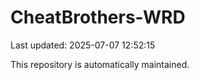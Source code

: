 # CheatBrothers-WRD

Last updated: 2025-07-07 12:52:15

This repository is automatically maintained.
